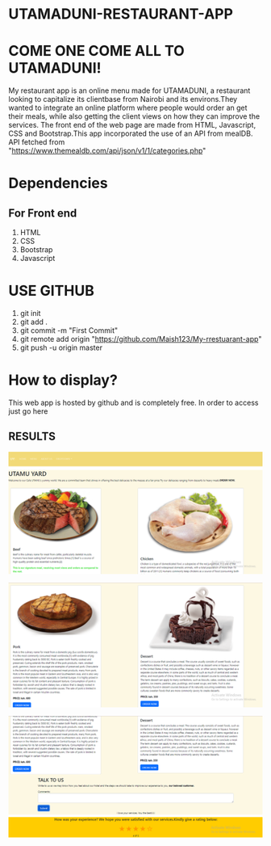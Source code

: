 # UTAMADUNI-RESTAURANT-APP

# COME ONE COME ALL TO UTAMADUNI!
My restaurant app is an online menu made for UTAMADUNI, a restaurant looking to capitalize its clientbase from Nairobi and its environs.They wanted to integrate an online platform where people would order an get their meals, while also getting the client views on how they can improve the services. The front end of the web page are made from HTML, Javascript, CSS and Bootstrap.This app incorporated the use of an API from mealDB. API fetched from "https://www.themealdb.com/api/json/v1/1/categories.php"

# Dependencies 

## For Front end
1. HTML
2. CSS
3. Bootstrap
4. Javascript

# USE GITHUB
1. git init
2. git add .
3. git commit -m "First Commit"
4. git remote add origin "https://github.com/Maish123/My-rrestuarant-app"  
5. git push -u origin master

# How to display?
This web app is hosted by github and is completely free. In  order to access just go here

## RESULTS
![front-page-section](images/landing%20Page.png)

![order-meal-section](images/contents%20page.png)

![order-meal-section](images/comments%20section.png)
